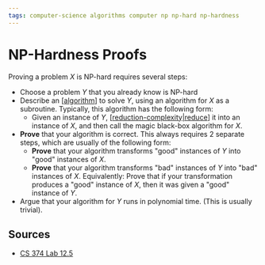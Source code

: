 ```yaml
---
tags: computer-science algorithms computer np np-hard np-hardness
---
```


# NP-Hardness Proofs

Proving a problem $X$ is NP-hard requires several steps:

- Choose a problem $Y$ that you already know is NP-hard
- Describe an [[algorithm]] to solve $Y$, using an algorithm for $X$ as a subroutine. Typically, this algorithm has the following form:
  - Given an instance of $Y$, [[reduction-complexity|reduce]] it into an instance of $X$, and then call the magic black-box algorithm for $X$.
- **Prove** that your algorithm is correct. This always requires 2 separate steps, which are usually of the following form:
  - **Prove** that your algorithm transforms "good" instances of $Y$ into "good" instances of $X$.
  - **Prove** that your algorithm transforms "bad" instances of $Y$ into "bad" instances of $X$. Equivalently: Prove that if your transformation produces a "good" instance of $X$, then it was given a "good" instance of $Y$.
- Argue that your algorithm for $Y$ runs in polynomial time. (This is usually trivial).

## Sources

- [CS 374 Lab 12.5](https://courses.engr.illinois.edu/cs374/fa2021/A/labs/lab12bis.pdf)

[//begin]: # "Autogenerated link references for markdown compatibility"
[algorithm]: algorithm "Algorithm"
[reduction-complexity|reduce]: reduction-complexity "Reduction (complexity)"
[//end]: # "Autogenerated link references"
